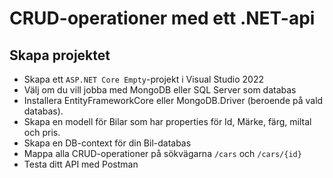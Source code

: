# CRUD-operationer med ett .NET-api

## Skapa projektet

* Skapa ett `ASP.NET Core Empty`-projekt i Visual Studio 2022
* Välj om du vill jobba med MongoDB eller SQL Server som databas
* Installera EntityFrameworkCore eller MongoDB.Driver (beroende på vald databas).
* Skapa en modell för Bilar som har properties för Id, Märke, färg, miltal och pris.
* Skapa en DB-context för din Bil-databas
* Mappa alla CRUD-operationer på sökvägarna `/cars` och `/cars/{id}`
* Testa ditt API med Postman